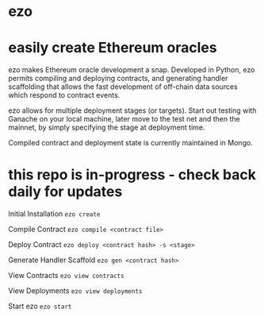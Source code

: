 # ezo
# easily create Ethereum oracles

ezo makes Ethereum oracle development a snap.  Developed in Python, ezo permits compiling and deploying contracts, and generating handler scaffolding that allows the fast development of off-chain data sources which respond to contract events.

ezo allows for multiple deployment stages (or targets).  Start out testing with Ganache on your local machine, later move to the test net and then the mainnet, by simply specifying the stage at deployment time.

Compiled contract and deployment state is currently maintained in Mongo.

# this repo is in-progress - check back daily for updates ###

Initial Installation
`ezo create` 

Compile Contract
`ezo compile <contract file>`

Deploy Contract
`ezo deploy <contract hash> -s <stage>`

Generate Handler Scaffold
`ezo gen <contract hash>`

View Contracts
`ezo view contracts`

View Deployments
`ezo view deployments`

Start ezo
`ezo start`
